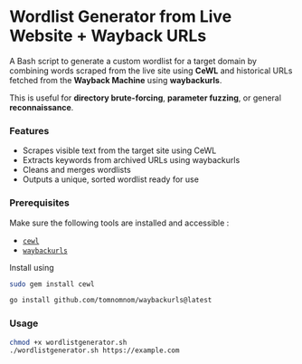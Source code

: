 # Wordlist Generator from Live Website + Wayback URLs

A Bash script to generate a custom wordlist for a target domain by combining words scraped from the live site using **CeWL** and historical URLs fetched from the **Wayback Machine** using **waybackurls**.

This is useful for **directory brute-forcing**, **parameter fuzzing**, or general **reconnaissance**.


### Features

-  Scrapes visible text from the target site using CeWL  
-  Extracts keywords from archived URLs using waybackurls  
-  Cleans and merges wordlists  
-  Outputs a unique, sorted wordlist ready for use  

### Prerequisites

Make sure the following tools are installed and accessible :

- [`cewl`](https://github.com/digininja/CeWL)
- [`waybackurls`](https://github.com/tomnomnom/waybackurls)

Install using
```bash
sudo gem install cewl
```

```bash
go install github.com/tomnomnom/waybackurls@latest
```


### Usage

```bash
chmod +x wordlistgenerator.sh
./wordlistgenerator.sh https://example.com
```

